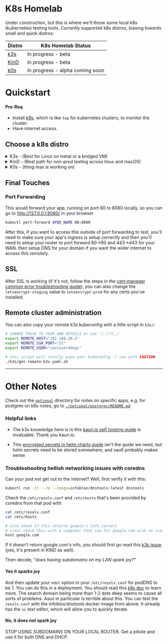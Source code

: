 # K8s Homelab

Under construction, but this is where we'll throw some local k8s (kubernetes) testing tools. Currently supported k8s distros, biasing towards small and quick distros:

|             Distro               | K8s Homelab Status              |
|----------------------------------|---------------------------------|
|[k3s](https://k3s.io/)            | in progress - beta              |
|[KinD](https://kind.sigs.k8s.io/) | in progress - beta              |
|[k0s](https://k0sproject.io/)     | in progress - alpha coming soon |

# Quickstart

#### Pre-Req

- Install [k9s](https://k9scli.io/topics/install/), which is like `top` for kubernetes clusters, to monitor the cluster.
- Have internet access.

## Choose a k8s distro 
  
<details>
  <summary>K3s - (Best for Linux on metal or a bridged VM)</summary>

  ```bash
    # this export can also be set in a .env file in the same dir
    export EMAIL="youremail@coolemailfordogs.com"

    # From the cloned repo dir, This should set up k3s and dependencies
    # Will also launch k9s, like top for k8s, To exit k9s, use type :quit
    ./k8s_homelab/k3s/quick-start-k3s.sh
  ```

  #### Ready to clean up this cluster?
  To delete the whole cluster, the above k3s install also included an uninstall script that should be in your path already:

  ```bash
    k3s-uninstall.sh
  ```

</details>

<details>
  <summary>KinD - (Best path for non-prod testing across linux and macOS)</summary>

  ```bash
    # this export can also be set in a .env file in the same dir
    export EMAIL="youremail@coolemailfordogs.com"

    # From the cloned repo dir, This should set up KinD for you
    # Will also launch k9s, like top for k8s, To exit k9s, use type :quit
    ./k8s_homelab/kind/quick-start-kind.sh
  ```

  #### Ready to clean up this cluster?
  To delete the whole cluster, run:

  ```bash
    kind delete cluster
  ```

</details>

<details>
  <summary>K0s - (thing max is working on)</summary>

  Still being developed, but will probably look something like....

  ```bash
    # this export can also be set in a .env file in the same dir
    export EMAIL="youremail@coolemailfordogs.com"
    
    # From the cloned repo dir, This should set up KinD for you
    # Will also launch k9s, like top for k8s, To exit k9s, use type :quit
    ./k8s_homelab/k0s/quick-start-k0s.sh
  ```

  #### Ready to clean up this cluster?
  To delete the whole cluster, run:

  ```bash
    ???
  ```

</details>

## Final Touches

### Port Forwarding
This would forward your app, running on port 80 to 8080 locally, so you can go to http://127.0.0.1:8080/ in your browser

```bash
kubectl port-forward $POD_NAME 80:8080
```

After this, if you want to access this outside of port forwarding to test, you'll need to make sure your app's ingress is setup correctly and then you'll need to setup your router to port forward 80->80 and 443->443 for your WAN. then setup DNS for your domain if you want the wider internet to access this remotely.

## SSL

After SSL is working (if it's not, follow the steps in the [cert-manager common error troubleshooting guide](https://cert-manager.io/docs/faq/acme/#common-errors)), you can also change the `letsencrypt-staging` value to `letsencrypt-prod` for any certs you've installed. 


## Remote cluster administration

You can also copy your remote k3s kubeconfig with a little script in `k3s/`:

```bash
# CHANGE THESE TO YOUR OWN DETAILS or not ¯\_(ツ)_/¯
export REMOTE_HOST="192.168.20.2"
export REMOTE_SSH_PORT="22"
export REMOTE_USER="cooluser4dogs"

# this script will totally wipe your kubeconfig :) use with CAUTION
./k3s/get-remote-k3s-yaml.sh
```

---

# Other Notes

Check out the [`optional`](optional) directory for notes on specific apps, e.g. for postgres on k8s notes, go to [`./optional/postgres/README.md`](./optional/postgres/README.md)

### Helpful links
- The k3s knowledge here is in this [kauri.io self hosting guide](https://kauri.io/#collections/Build%20your%20very%20own%20self-hosting%20platform%20with%20Raspberry%20Pi%20and%20Kubernetes/%2838%29-install-and-configure-a-kubernetes-cluster-w/) is invaluable. Thank you kauri.io.

- This [encrypted secrets in helm charts guide](https://www.thorsten-hans.com/encrypted-secrets-in-helm-charts/) isn't the guide we need, but helm secrets need to be stored somewhere, and vault probably makes sense

### Troubleshooting hellish networking issues with coredns
Can your pod not get out to the internet? Well, first verify it with this:
```bash
kubectl run -it --rm --image=infoblox/dnstools:latest dnstools
```

Check the `/etc/resolv.conf` and `/etc/hosts` that's been provided by coredns from that pod with:
```bash
cat /etc/resolv.conf
cat /etc/hosts

# also check if this returns google's info correct
# cross check this with a computer that can hit google.com with no issues
host google.com
```

If it doesn't return google.com's info, you should first go read this [k3s issue](https://github.com/k3s-io/k3s/issues/53) (yes, it's present in KIND as well).

Then decide, "*does having subdomains on my LAN spark joy?*"

#### Yes it sparks joy
And then update your `ndot` option in your `/etc/resolv.conf` for podDNS to be 1. You can do this in a deployment. You should read this [k8s doc](https://kubernetes.io/docs/concepts/services-networking/dns-pod-service/#pod-dns-config) to learn more. The search domain being more than 1-2 dots deep seems to cause all sorts of problems. Asus in particular is terrible about this. You can test the `resolv.conf` with the infoblox/dnstools docker image from above. It already has the `vi` text editor, which will allow you to quickly iterate.

#### No, it does not spark joy
STOP USING SUBDOMAINS ON YOUR LOCAL ROUTER. Get a pihole and use it for both DNS and DHCP.
